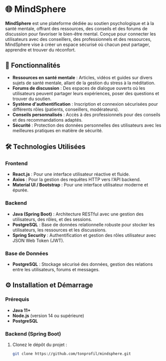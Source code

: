# 🌐 MindSphere

**MindSphere** est une plateforme dédiée au soutien psychologique et à la santé mentale, offrant des ressources, des conseils et des forums de discussion pour favoriser le bien-être mental. Conçue pour connecter les utilisateurs avec des conseillers, des professionnels et des ressources, MindSphere vise à créer un espace sécurisé où chacun peut partager, apprendre et trouver du réconfort.

## 🚀 Fonctionnalités

- **Ressources en santé mentale** : Articles, vidéos et guides sur divers sujets de santé mentale, allant de la gestion du stress à la méditation.
- **Forums de discussion** : Des espaces de dialogue ouverts où les utilisateurs peuvent partager leurs expériences, poser des questions et trouver du soutien.
- **Système d'authentification** : Inscription et connexion sécurisées pour différents rôles (patients, conseillers, modérateurs).
- **Conseils personnalisés** : Accès à des professionnels pour des conseils et des recommandations adaptés.
- **Sécurité** : Protection des données personnelles des utilisateurs avec les meilleures pratiques en matière de sécurité.

## 🛠️ Technologies Utilisées

### Frontend
- **React.js** : Pour une interface utilisateur réactive et fluide.
- **Axios** : Pour la gestion des requêtes HTTP vers l'API backend.
- **Material UI / Bootstrap** : Pour une interface utilisateur moderne et épurée.

### Backend
- **Java (Spring Boot)** : Architecture RESTful avec une gestion des utilisateurs, des rôles, et des sessions.
- **PostgreSQL** : Base de données relationnelle robuste pour stocker les utilisateurs, les ressources et les discussions.
- **Spring Security** : Authentification et gestion des rôles utilisateur avec JSON Web Token (JWT).

### Base de Données
- **PostgreSQL** : Stockage sécurisé des données, gestion des relations entre les utilisateurs, forums et messages.

## ⚙️ Installation et Démarrage

### Prérequis

- **Java 11+**
- **Node.js** (version 14 ou supérieure)
- **PostgreSQL**

### Backend (Spring Boot)

1. Clonez le dépôt du projet :
   ```bash
   git clone https://github.com/tonprofil/mindsphere.git

